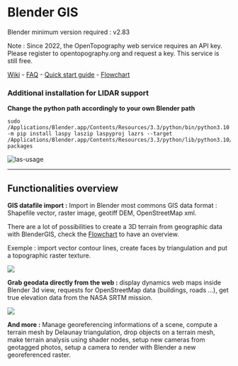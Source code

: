 Blender GIS
==========
Blender minimum version required : v2.83

Note : Since 2022, the OpenTopography web service requires an API key. Please register to opentopography.org and request a key. This service is still free.


[Wiki](https://github.com/domlysz/BlenderGIS/wiki/Home) - [FAQ](https://github.com/domlysz/BlenderGIS/wiki/FAQ) - [Quick start guide](https://github.com/domlysz/BlenderGIS/wiki/Quick-start) - [Flowchart](https://raw.githubusercontent.com/wiki/domlysz/blenderGIS/flowchart.jpg)

### Additional installation for LIDAR support
**Change the python path accordingly to your own Blender path**
```
sudo /Applications/Blender.app/Contents/Resources/3.3/python/bin/python3.10 -m pip install laspy laszip laspyproj lazrs --target /Applications/Blender.app/Contents/Resources/3.3/python/lib/python3.10/site-packages
```

![las-usage](https://user-images.githubusercontent.com/317202/221855574-bf90814f-0a9a-40a6-8347-d2de6a48e6a5.gif)

--------------------

## Functionalities overview

**GIS datafile import :** Import in Blender most commons GIS data format : Shapefile vector, raster image, geotiff DEM, OpenStreetMap xml.

There are a lot of possibilities to create a 3D terrain from geographic data with BlenderGIS, check the [Flowchart](https://raw.githubusercontent.com/wiki/domlysz/blenderGIS/flowchart.jpg) to have an overview.

Exemple : import vector contour lines, create faces by triangulation and put a topographic raster texture.

![](https://raw.githubusercontent.com/wiki/domlysz/blenderGIS/Blender28x/gif/bgis_demo_delaunay.gif)

**Grab geodata directly from the web :** display dynamics web maps inside Blender 3d view, requests for OpenStreetMap data (buildings, roads ...), get true elevation data from the NASA SRTM mission.

![](https://raw.githubusercontent.com/wiki/domlysz/blenderGIS/Blender28x/gif/bgis_demo_webdata.gif)

**And more :** Manage georeferencing informations of a scene, compute a terrain mesh by Delaunay triangulation, drop objects on a terrain mesh, make terrain analysis using shader nodes, setup new cameras from geotagged photos, setup a camera to render with Blender a new georeferenced raster.

